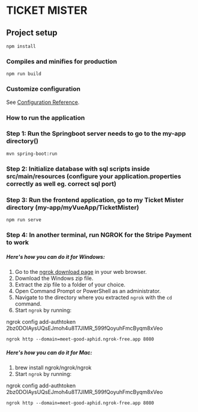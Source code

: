 # TICKET MISTER

## Project setup

```
npm install
```

### Compiles and minifies for production

```
npm run build
```

### Customize configuration

See [Configuration Reference](https://cli.vuejs.org/config/).

### How to run the application

### Step 1: Run the Springboot server needs to go to the my-app directory()

```
mvn spring-boot:run
```

### Step 2: Initialize database with sql scripts inside src/main/resources (configure your application.properties correctly as well eg. correct sql port)

### Step 3: Run the frontend application, go to my Ticket Mister directory (my-app/myVueApp/TicketMister)

```
npm run serve 
```

### Step 4: In another terminal, run NGROK for the Stripe Payment to work

##### Here's how you can do it for Windows:

1. Go to the [ngrok download page]() in your web browser.
2. Download the Windows zip file.
3. Extract the zip file to a folder of your choice.
4. Open Command Prompt or PowerShell as an administrator.
5. Navigate to the directory where you extracted `ngrok` with the `cd` command.
6. Start `ngrok` by running:

ngrok config add-authtoken 2bz0DOIAysUQsEJmoh4u8T7JIMR_599fQoyuhFmcByqm8xVeo

```
ngrok http --domain=meet-good-aphid.ngrok-free.app 8080
```

##### Here's how you can do it for Mac:

1. brew install ngrok/ngrok/ngrok
2. Start `ngrok` by running:

ngrok config add-authtoken 2bz0DOIAysUQsEJmoh4u8T7JIMR_599fQoyuhFmcByqm8xVeo

```
ngrok http --domain=meet-good-aphid.ngrok-free.app 8080
```
